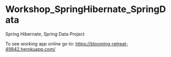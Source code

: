 # Workshop_SpringHibernate_SpringData
Spring Hibernate, Spring Data Project

To see working app online go to: 
https://blooming-retreat-49842.herokuapp.com/

